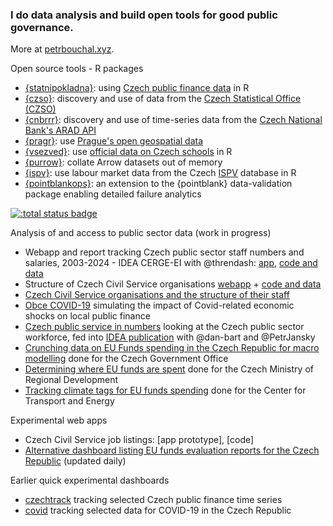 ### I do data analysis and build open tools for good public governance.

More at [petrbouchal.xyz](https://petrbouchal.xyz).

Open source tools - R packages

- [{statnipokladna}](https://petrbouchal.xyz/statnipokladna): using [Czech public finance data](https://monitor.statnipokladna.cz) in R
- [{czso}](https://petrbouchal.xyz/czso): discovery and use of data from the [Czech Statistical Office (CZSO)](https://czso.cz)
- [{cnbrrr}](https://petrbouchal.xyz/cnbrrr): discovery and use of time-series data from the [Czech National Bank's ARAD API](https://www.cnb.cz/arad/)
- [{pragr}](https://petrbouchal.xyz/pragr): use [Prague's open geospatial data](https://www.geoportalpraha.cz/)
- [{vsezved}](https://petrbouchal.xyz/vsezved): use [official data on Czech schools](stistko.uiv.cz/) in R
- [{purrow}](https://petrbouchal.xyz/purrrow): collate Arrow datasets out of memory
- [{ispv}](https://petrbouchal.xyz/ispv): use labour market data from the Czech [ISPV](https://ispv.cz) database in R
- [{pointblankops}](https://petrbouchal.xyz/pointblankops): an extension to the {pointblank} data-validation package enabling detailed failure analytics

[![:total status badge](https://petrbouchal.r-universe.dev/badges/:total)](https://petrbouchal.r-universe.dev)

Analysis of and access to public sector data (work in progress)

- Webapp and report tracking Czech public sector staff numbers and salaries, 2003-2024 - IDEA CERGE-EI with @threndash: [app](), [code and data]()
- Structure of Czech Civil Service organisations [webapp](https://petrbouchal.xyz/mapa-statu/) + [code and data](https://github.com/petrbouchal/mapa-statu/)
- [Czech Civil Service organisations and the structure of their staff](https://petrbouchal.xyz/systemizace)
- [Obce COVID-19](obce-covid19.netlify.app/) simulating the impact of Covid-related economic shocks on local public finance
- [Czech public service in numbers](https://github.com/petrbouchal/urednici/) looking at the Czech public sector workforce, fed into [IDEA publication](https://idea.cerge-ei.cz/zpravy/statni-zamestnanci-a-urednici-kde-pracuji-a-za-kolik) with @dan-bart and @PetrJansky
- [Crunching data on EU Funds spending in the Czech Republic for macro modelling](https://esifunguji.petrbouchal.xyz/) done for the Czech Government Office
- [Determining where EU funds are spent](https://github.com/petrbouchal/esifinancuji) done for the Czech Ministry of Regional Development
- [Tracking climate tags for EU funds spending](https://github.com/cdeorgcz/esiftagging) done for the Center for Transport and Energy

Experimental web apps

- Czech Civil Service job listings: [app prototype], [code]
- [Alternative dashboard listing EU funds evaluation reports for the Czech Republic](https://petrbouchal.xyz/esif-evaluace/) (updated daily)

Earlier quick experimental dashboards

- [czechtrack](https://petrbouchal.xyz/czechtrack) tracking selected Czech public finance time series 
- [covid](https://petrbouchal.xyz/covid) tracking selected data for COVID-19 in the Czech Republic

<!--
**petrbouchal/petrbouchal** is a ✨ _special_ ✨ repository because its `README.md` (this file) appears on your GitHub profile.

Here are some ideas to get you started:

- 🔭 I’m currently working on ...
- 🌱 I’m currently learning ...
- 👯 I’m looking to collaborate on ...
- 🤔 I’m looking for help with ...
- 💬 Ask me about ...
- 📫 How to reach me: ...
- 😄 Pronouns: ...
- ⚡ Fun fact: ...
-->

<a rel="me" href="https://fosstodon.org/@petrbouchal"></a>
<a rel="me" href="https://mastodon.cloud/@petrbouchal"></a>
